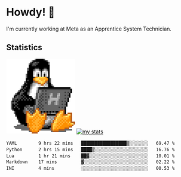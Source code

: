 # Howdy! :penguin:
I'm currently working at Meta as an Apprentice System Technician.

## Statistics

![Tux Pengiun!](tux-linux-penguin.gif)
[![my stats](https://github-readme-stats.vercel.app/api?username=benlodz&showing_icons=true&theme=tokyonight)](https://github.com/anuraghazra/github-readme-stats)

<!-- [![Top Langs](https://github-readme-stats.vercel.app/api/top-langs/?username=benlodz&layout=compact)](https://github.com/anuraghazra/github-readme-stats) ---> 

<!--START_SECTION:waka-->

```txt
YAML        9 hrs 22 mins   █████████████████▒░░░░░░░   69.47 %
Python      2 hrs 15 mins   ████▒░░░░░░░░░░░░░░░░░░░░   16.76 %
Lua         1 hr 21 mins    ██▓░░░░░░░░░░░░░░░░░░░░░░   10.01 %
Markdown    17 mins         ▓░░░░░░░░░░░░░░░░░░░░░░░░   02.22 %
INI         4 mins          ░░░░░░░░░░░░░░░░░░░░░░░░░   00.53 %
```

<!--END_SECTION:waka-->
<!--
**benlodz/benlodz** is a ✨ _special_ ✨ repository because its `README.md` (this file) appears on your GitHub profile.

Here are some ideas to get you started:

- 🔭 I’m currently working on ...
- 🌱 I’m currently learning ...
- 👯 I’m looking to collaborate on ...
- 🤔 I’m looking for help with ...
- 💬 Ask me about ...
- 📫 How to reach me: ...
- 😄 Pronouns: ...
- ⚡ Fun fact: ...
-->

